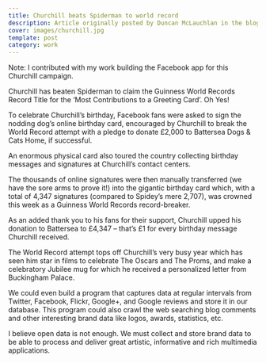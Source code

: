 ```yaml
---
title: Churchill beats Spiderman to world record
description: Article originally posted by Duncan McLauchlan in the blog of WCRS, where I worked as a Creative Technologist
cover: images/churchill.jpg
template: post
category: work
---
```


Note: I contributed with my work building the Facebook app for this Churchill campaign.

Churchill has beaten Spiderman to claim the Guinness World Records Record Title for the ‘Most Contributions to a Greeting Card’.  Oh Yes!

To celebrate Churchill’s birthday, Facebook fans were asked to sign the nodding dog’s online birthday card, encouraged by Churchill to break the World Record attempt with a pledge to donate £2,000 to Battersea Dogs & Cats Home, if successful.

An enormous physical card also toured the country collecting birthday messages and signatures at Churchill’s contact centers.

The thousands of online signatures were then manually transferred (we have the sore arms to prove it!) into the gigantic birthday card which, with a total of 4,347 signatures (compared to Spidey’s mere 2,707), was crowned this week as a Guinness World Records record-breaker.

As an added thank you to his fans for their support, Churchill upped his donation to Battersea to £4,347 – that’s £1 for every birthday message Churchill received.

The World Record attempt tops off Churchill’s very busy year which has seen him star in films to celebrate The Oscars and The Proms, and make a celebratory Jubilee mug for which he received a personalized letter from Buckingham Palace.

We could even build a program that captures data at regular intervals from Twitter, Facebook, Flickr, Google+, and Google reviews and store it in our database. This program could also crawl the web searching blog comments and other interesting brand data like logos, awards, statistics, etc.

I believe open data is not enough. We must collect and store brand data to be able to process and deliver great artistic, informative and rich multimedia applications.

